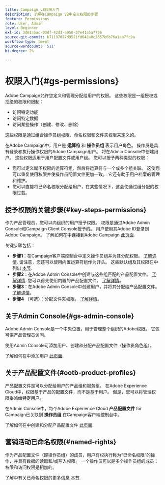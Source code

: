 ```yaml
---
title: Campaign v8权限入门
description: 了解在Campaign v8中定义权限的步骤
feature: Permissions
role: User, Admin
level: Beginner
exl-id: 3d61abac-03df-42d3-a950-37e41a5a7756
source-git-commit: b71197027d9521fd648a0c2657b6b76a1aa7fc9a
workflow-type: tm+mt
source-wordcount: '511'
ht-degree: 2%

---
```


# 权限入门{#gs-permissions}

Adobe Campaign允许您定义和管理分配给用户的权限。 这些权限是一组授权或拒绝的权限和限制：

* 访问特定功能
* 访问特定数据
* 访问某些操作（创建、修改、删除）

这些权限是通过组合操作员组权限、命名权限和文件夹权限来定义的。

在Adobe Campaign中，用户是 **运算符** 和 **操作员组** 表示用户角色。 操作员是具有登录和执行操作权限的Adobe Campaign用户。 将在Admin Console中创建用户。 这些权限适用于用户配置文件或用户组。 您可以授予两种类型的权限：

* 您可以定义赋予权限的运算符组，然后将运算符与一个或多个组关联。 这使您可以重复使用权限并使操作员配置文件更加一致。 它还有助于用户档案的管理和维护。
* 您可以直接将已命名权限分配给用户，在某些情况下，这会使通过组分配的权限过载。

## 授予权限的关键步骤{#key-steps-permissions}

作为产品管理员，您可以向组织的用户授予权限。 权限是通过Adobe Admin Console和Campaign Client Console授予的。 用户使用其Adobe ID登录到Adobe Campaign。 了解如何在中连接到Adobe Campaign [此页面](connect.md).

关键步骤包括：

* **步骤1**：在Campaign客户端控制台中定义操作员组并为其分配权限。 [了解详情](manage-permissions.md#create-product-profile).
请注意，您还可以使用内置运算符组作为开头。 这些默认组及其权限在中列出 [本节](manage-permissions.md#ootb-productprofiles).
* **步骤2**：在Adobe Admin Console中创建与这些组匹配的产品配置文件。 [了解详情](manage-permissions.md#create-product-profile).
您可以首先使用内置的产品配置文件。 [了解详情](manage-permissions.md#ootb-productprofiles)。
* **步骤3**：在Adobe Admin Console中创建用户，并将其分配给产品配置文件。 [了解详情](manage-permissions.md#add-users)。
* **步骤4** （可选）：分配文件夹权限。 [了解详情](manage-permissions.md#ootb-productprofiles)。

## 关于Admin Console{#gs-admin-console}

Adobe Admin Console是一个中央位置，用于管理整个组织的Adobe权限。 它仅可供产品管理员访问。

使用Admin Console可添加用户、创建和分配产品配置文件（操作员角色组）。

了解如何在中添加用户 [此页面](manage-permissions.md#add-users).

## 关于产品配置文件{#ootb-product-profiles}

产品配置文件是可以分配给用户的产品组和服务组。 在Adobe Experience Cloud中，权限基于产品的配置文件，而不是基于用户。 但是，您可以将管理权限委派给特定用户。

在Admin Console中，每个Adobe Experience Cloud **产品配置文件** for Campaign已关联到 **操作员组** 在Campaign客户端控制台中。

了解如何在中创建和分配产品配置文件 [此页面](manage-permissions.md#create-a-product-profile).

## 营销活动已命名权限{#named-rights}

作为产品配置文件（即操作员组）的成员，用户有权执行称为“已命名权限”的操作，并具有数据的读取和/或写入权限。 一个操作员可以是多个操作员组的成员：权限和访问权限是相加的。

了解中有关已命名权限的更多信息 [本节](manage-permissions.md#use-named-rights).
